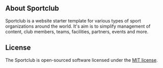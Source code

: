 ## About Sportclub

Sportclub is a website starter template for various types of sport organizations around the world. It's aim is to simplify management of content, club members, teams, facilities, partners, events and more.

## License

The Sportclub  is open-sourced software licensed under the [MIT license](https://opensource.org/licenses/MIT).
